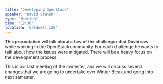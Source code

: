 ```yaml
---
title: "Developing OpenStack"
speaker: "David Stanek"
type: "Meeting"
time: '19:30'
location: 'Caldwell 120'
---
```


This presentation will talk about a few of the challenges that David saw while working in the OpenStack community. For each challenge he wants to talk about how the issues were mitigated. There will be a heavy focus on the development process.

This is our last meeting of the semester, and we will discuss several changes that we are going to undertake over Winter Break and going into next semester.

